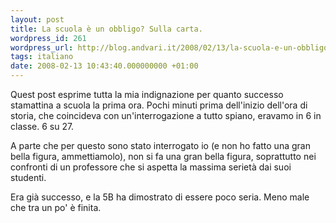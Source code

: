 ```yaml
---
layout: post
title: La scuola è un obbligo? Sulla carta.
wordpress_id: 261
wordpress_url: http://blog.andvari.it/2008/02/13/la-scuola-e-un-obbligo-sulla-carta/
tags: italiano
date: 2008-02-13 10:43:40.000000000 +01:00
---
```

Quest post esprime tutta la mia indignazione per quanto successo stamattina a scuola la prima ora. Pochi minuti prima dell'inizio dell'ora di storia, che coincideva con un'interrogazione a tutto spiano, eravamo in 6 in classe. 6 su 27.

A parte che per questo sono stato interrogato io (e non ho fatto una gran bella figura, ammettiamolo), non si fa una gran bella figura, soprattutto nei confronti di un professore che si aspetta la massima serietà dai suoi studenti.

Era già successo, e la 5B ha dimostrato di essere poco seria. Meno male che tra un po' è finita.

